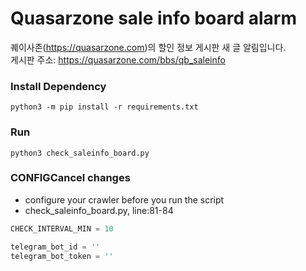 # Quasarzone sale info board alarm
퀘이사존(https://quasarzone.com)의 할인 정보 게시판 새 글 알림입니다.  
게시판 주소: https://quasarzone.com/bbs/qb_saleinfo

### Install Dependency
```shell
python3 -m pip install -r requirements.txt
```

### Run
```shell
python3 check_saleinfo_board.py
```

### CONFIGCancel changes
+ configure your crawler before you run the script
+ check_saleinfo_board.py, line:81-84
```python
CHECK_INTERVAL_MIN = 10

telegram_bot_id = ''
telegram_bot_token = ''
```
